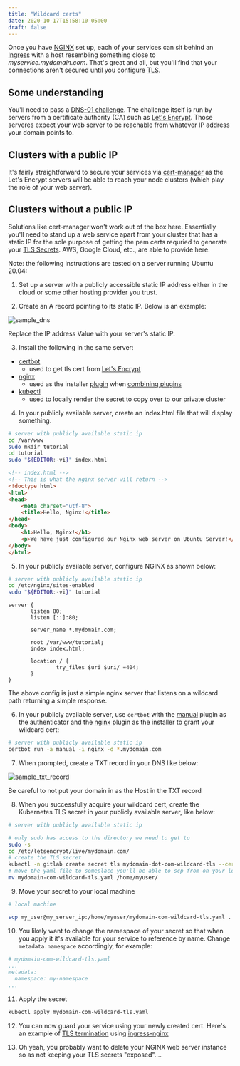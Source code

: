 ```yaml
---
title: "Wildcard certs"
date: 2020-10-17T15:58:10-05:00
draft: false
---
```


Once you have [NGINX](https://docs.nginx.com/nginx-ingress-controller/installation/installation-with-helm/) set up, each of your services can sit behind an [Ingress](https://kubernetes.io/docs/concepts/services-networking/ingress/) with a host resembling something close to *myservice.mydomain.com*.
That's great and all, but you'll find that your connections aren't secured until you configure [TLS](https://kubernetes.io/docs/concepts/services-networking/ingress/#tls).

## Some understanding

You'll need to pass a [DNS-01 challenge](https://letsencrypt.org/docs/challenge-types/#dns-01-challenge).
The challenge itself is run by servers from a certificate authority (CA) such as [Let's Encrypt](https://letsencrypt.org/).
Those serveres expect your web server to be reachable from whatever IP address your domain points to.


## Clusters with a public IP

It's fairly straightforward to secure your services via [cert-manager](https://cert-manager.io/docs/tutorials/acme/ingress/) as the Let's Encrypt servers will be able to reach your node clusters (which play the role of your web server).

## Clusters without a public IP

Solutions like cert-manager won't work out of the box here.
Essentially you'll need to stand up a web service apart from your cluster that has a static IP for the sole purpose of getting the pem certs requried to generate your [TLS Secrets](https://kubernetes.github.io/ingress-nginx/user-guide/tls/#tls-secrets).
AWS, Google Cloud, etc., are able to provide here.

Note: the following instructions are tested on a server running Ubuntu 20.04:

1. Set up a server with a publicly accessible static IP address either in the cloud or some other hosting provider you trust.

2. Create an A record pointing to its static IP.
Below is an example:

![sample_dns](https://i.imgur.com/CYaRu8Z.png)

Replace the IP address Value with your server's static IP.

3. Install the following in the same server:
- [certbot](https://certbot.eff.org/docs/install.html)
  - used to get tls cert from [Let's Encrypt](https://letsencrypt.org/)
- [nginx](https://ubuntu.com/tutorials/install-and-configure-nginx#2-installing-nginx)
  - used as the installer [plugin](https://certbot.eff.org/docs/using.html#nginx) when [combining plugins](https://certbot.eff.org/docs/using.html?highlight=manual#combining-plugins)
- [kubectl](https://kubernetes.io/docs/tasks/tools/install-kubectl/)
  - used to locally render the secret to copy over to our private cluster

4. In your publicly available server, create an index.html file that will display something.

```bash
# server with publicly available static ip
cd /var/www
sudo mkdir tutorial
cd tutorial
sudo "${EDITOR:-vi}" index.html
```

```html
<!-- index.html -->
<!-- This is what the nginx server will return -->
<!doctype html>
<html>
<head>
    <meta charset="utf-8">
    <title>Hello, Nginx!</title>
</head>
<body>
    <h1>Hello, Nginx!</h1>
    <p>We have just configured our Nginx web server on Ubuntu Server!</p>
</body>
</html>
```

5. In your publicly available server, configure NGINX as shown below:

```bash
# server with publicly available static ip
cd /etc/nginx/sites-enabled
sudo "${EDITOR:-vi}" tutorial
```

```nginx
server {
       listen 80;
       listen [::]:80;

       server_name *.mydomain.com;

       root /var/www/tutorial;
       index index.html;

       location / {
               try_files $uri $uri/ =404;
       }
}
```

The above config is just a simple nginx server that listens on a wildcard path returning a simple response.

6. In your publicly available server, use `certbot` with the [manual](https://certbot.eff.org/docs/using.html#manual) plugin as the authenticator and the [nginx](https://certbot.eff.org/docs/using.html#nginx) plugin as the installer to grant your wildcard cert:

```bash
# server with publicly available static ip
certbot run -a manual -i nginx -d *.mydomain.com
```

7. When prompted, create a TXT record in your DNS like below:


![sample_txt_record](https://i.imgur.com/n3TEPBg.png)

Be careful to not put your domain in as the Host in the TXT record

8. When you successfully acquire your wildcard cert, create the Kubernetes TLS secret in your publicly available server, like below:

```bash
# server with publicly available static ip

# only sudo has access to the directory we need to get to
sudo -s
cd /etc/letsencrypt/live/mydomain.com/
# create the TLS secret
kubectl -n gitlab create secret tls mydomain-dot-com-wildcard-tls --cert fullchain.pem --key privkey.pem --dry-run -o yaml > mydomain-com-wildcard-tls.yaml
# move the yaml file to someplace you'll be able to scp from on your local machine, likely your user's home directory
mv mydomain-com-wildcard-tls.yaml /home/myuser/
```

9. Move your secret to your local machine

```bash
# local machine

scp my_user@my_server_ip:/home/myuser/mydomain-com-wildcard-tls.yaml .
```

10. You likely want to change the namespace of your secret so that when you apply it it's available for your service to reference by name. Change `metadata.namespace` accordingly, for example:
```yaml
# mydomain-com-wildcard-tls.yaml
...
metadata:
  namespace: my-namespace
...
```

11. Apply the secret

```bash
kubectl apply mydomain-com-wildcard-tls.yaml
```

12. You can now guard your service using your newly created cert. Here's an example of [TLS termination](https://kubernetes.github.io/ingress-nginx/examples/tls-termination/) using [ingress-nginx](ingress-nginx/README.md)

13. Oh yeah, you probably want to delete your NGINX web server instance so as not keeping your TLS secrets "exposed"....